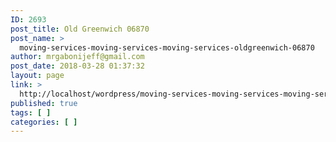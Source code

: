 ```yaml
---
ID: 2693
post_title: Old Greenwich 06870
post_name: >
  moving-services-moving-services-moving-services-oldgreenwich-06870
author: mrgabonijeff@gmail.com
post_date: 2018-03-28 01:37:32
layout: page
link: >
  http://localhost/wordpress/moving-services-moving-services-moving-services-oldgreenwich-06870/
published: true
tags: [ ]
categories: [ ]
---
```


